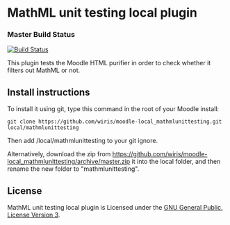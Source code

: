 # MathML unit testing local plugin

### Master Build Status

[![Build Status](https://travis-ci.org/wiris/moodle-local_mathmlunittesting.svg?branch=master)](https://travis-ci.org/wiris/moodle-local_mathmlunittesting)

This plugin tests the Moodle HTML purifier in order to check whether it filters out MathML or not.

## Install instructions

To install it using git, type this command in the root of your Moodle install:
```
git clone https://github.com/wiris/moodle-local_mathmlunittesting.git local/mathmlunittesting
```
Then add /local/mathmlunittesting to your git ignore.

Alternatively, download the zip from <https://github.com/wiris/moodle-local_mathmlunittesting/archive/master.zip> it into the local  folder, and then rename the new folder to "mathmlunittesting".


## License


MathML unit testing local plugin is Licensed under the [GNU General Public, License Version 3](https://www.gnu.org/licenses/gpl-3.0.en.html).
